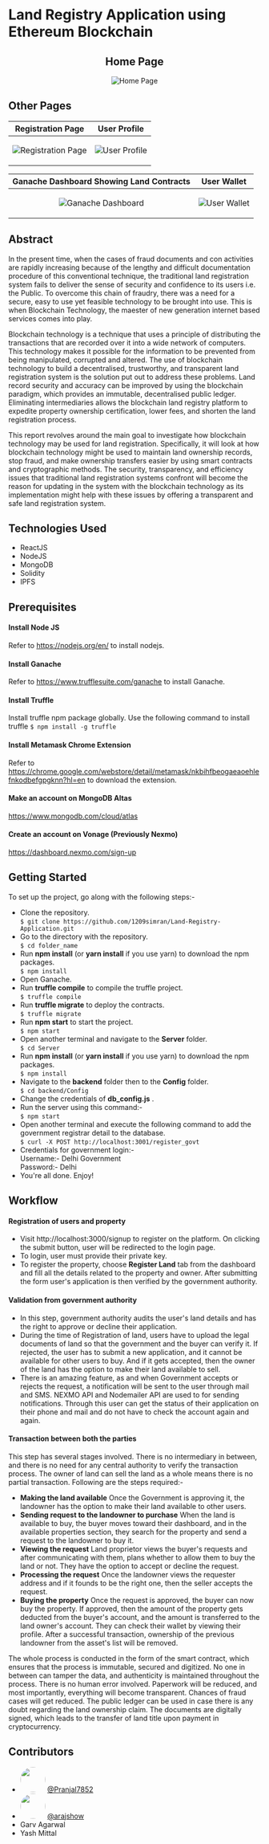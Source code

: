 # Land Registry Application using Ethereum Blockchain

<h2 align="center">Home Page</h2>
<p align="center">
  <img src="https://github.com/arajshow/major-project/blob/dev/src/images/readME-images/home-page.jpeg?raw=true" alt="Home Page" />
</p>

## Other Pages

| Registration Page | User Profile |
| --- | --- |
| <p align="center"><img src="https://github.com/arajshow/major-project/blob/dev/src/images/readME-images/registration-page.jpeg?raw=true" alt="Registration Page"/></p> | <p align="center"><img src="https://github.com/arajshow/major-project/blob/dev/src/images/readME-images/profile-section.jpeg?raw=true" alt="User Profile" /></p> |

| Ganache Dashboard Showing Land Contracts | User Wallet |
| --- | --- |
| <p align="center"><img src="https://github.com/arajshow/major-project/blob/dev/src/images/readME-images/Ganache-dashboard.jpeg?raw=true" alt="Ganache Dashboard" /></p> | <p align="center"><img src="https://github.com/arajshow/major-project/blob/dev/src/images/readME-images/user-wallet.jpeg?raw=true" alt="User Wallet" /></p> |


## Abstract

In the present time, when the cases of fraud documents and con activities are rapidly increasing because of the lengthy and difficult documentation procedure of this conventional technique, the traditional land registration system fails to deliver the sense of security and confidence to its users i.e. the Public. To overcome this chain of fraudry, there was a need for a secure, easy to use yet feasible technology to be brought into use. This is when Blockchain Technology, the maester of new generation internet based services comes into play.

Blockchain technology is a technique that uses a principle of distributing the transactions that are recorded over it into a wide network of computers. This technology makes it possible for the information to be prevented from being manipulated, corrupted and altered. The use of blockchain technology to build a decentralised, trustworthy, and transparent land registration system is the solution put out to address these problems. Land record security and accuracy can be improved by using the blockchain paradigm, which provides an immutable, decentralised public ledger. Eliminating intermediaries allows the blockchain land registry platform to expedite property ownership certification, lower fees, and shorten the land registration process. 

This report revolves around the main goal to investigate how blockchain technology may be used for land registration. Specifically, it will look at how blockchain technology might be used to maintain land ownership records, stop fraud, and make ownership transfers easier by using smart contracts and cryptographic methods. The security, transparency, and efficiency issues that traditional land registration systems confront will become the reason for updating in the system with the blockchain technology as its implementation might help with these issues by offering a transparent and safe land registration system.


## Technologies Used

- ReactJS
- NodeJS
- MongoDB
- Solidity
- IPFS

## Prerequisites

#### Install Node JS
Refer to https://nodejs.org/en/ to install nodejs.

#### Install Ganache
Refer to https://www.trufflesuite.com/ganache to install Ganache.

#### Install Truffle
Install truffle npm package globally. Use the following command to install truffle
`$ npm install -g truffle`

#### Install Metamask Chrome Extension
Refer to https://chrome.google.com/webstore/detail/metamask/nkbihfbeogaeaoehlefnkodbefgpgknn?hl=en to download the extension.

#### Make an account on MongoDB Altas
https://www.mongodb.com/cloud/atlas

#### Create an account on Vonage (Previously Nexmo)
https://dashboard.nexmo.com/sign-up

## Getting Started
To set up the project, go along with the following steps:-
- Clone the repository. <br/>
`$ git clone https://github.com/1209simran/Land-Registry-Application.git`
- Go to the directory with the repository. <br/>
`$ cd folder_name`
- Run **npm install** (or **yarn install** if you use yarn) to download the npm packages. <br/>
`$ npm install`
- Open Ganache.
- Run **truffle compile** to compile the truffle project. <br/>
`$ truffle compile`
- Run **truffle migrate** to deploy the contracts. <br/>
`$ truffle migrate`
- Run **npm start** to start the project. <br/>
`$ npm start`
- Open another terminal and navigate to the **Server** folder. <br/>
`$ cd Server`
- Run **npm install** (or **yarn install** if you use yarn) to download the npm packages. <br/>
`$ npm install`
- Navigate to the **backend** folder then to the **Config** folder. <br/>
`$ cd backend/Config`
- Change the credentials of **db_config.js** .
- Run the server using this command:- <br/>
`$ npm start`
- Open another terminal and execute the following command to add the government registrar detail to the database. <br/>
`$ curl -X POST http://localhost:3001/register_govt`
- Credentials for government login:- <br/>
Username:- Delhi Government <br/>
Password:- Delhi
- You're all done. Enjoy!

## Workflow
#### Registration of users and property
- Visit http://localhost:3000/signup to register on the platform. On clicking the submit button, user will be redirected to the login page.
- To login, user must provide their private key.
- To register the property, choose **Register Land** tab from the dashboard and fill all the details related to the property and owner.  After submitting the form user's application is then verified by the government authority.

#### Validation from government authority
- In this step, government authority audits the user's land details and has the right to approve or decline their application.
- During the time of Registration of land, users have to upload the legal documents of land so that the government and the buyer can verify it. If rejected, the user has to submit a new application, and it cannot be available for other users to buy. And if it gets accepted, then the owner of the land has the option to make their land available to sell.
- There is an amazing feature, as and when Government accepts or rejects the request, a notification will be sent to the user through mail and SMS. NEXMO API and Nodemailer API are used to for sending notifications. Through this user can get the status of their application on their phone and mail and do not have to check the account again and again.

#### Transaction between both the parties
This step has several stages involved. There is no intermediary in between, and there is no need for any central authority to verify the transaction process. The owner of land can sell the land as a whole means there is no partial transaction. Following are the steps required:-
- **Making the land available**
Once the Government is approving it, the landowner has the option to make their land available to other users.
- **Sending request to the landowner to purchase**
When the land is available to buy, the buyer moves toward their dashboard, and in the available properties section, they search for the property and send a request to the landowner to buy it.
- **Viewing the request**
Land proprietor views the buyer's requests and after communicating with them, plans whether to allow them to buy the land or not. They have the option to accept or decline the request.
- **Processing the request**
Once the landowner views the requester address and if it founds to be the right one, then the seller accepts the request.
- **Buying the property**
Once the request is approved, the buyer can now buy the property. If approved, then the amount of the property gets deducted from the buyer's account, and the amount is transferred to the land owner's account. They can check their wallet by viewing their profile. After a successful transaction, ownership of the previous landowner from the asset's list will be removed.



The whole process is conducted in the form of the smart contract, which ensures that the process is immutable, secured and digitized. No one in between can tamper the data, and authenticity is maintained throughout the process. There is no human error involved. Paperwork will be reduced, and most importantly, everything will become transparent. Chances of fraud cases will get reduced. The public ledger can be used in case there is any doubt regarding the land ownership claim. The documents are digitally signed, which leads to the transfer of land title upon payment in cryptocurrency.

## Contributors


- [<img src="https://avatars.githubusercontent.com/Pranjal7852" width="50" style="border-radius:50%">](https://github.com/Pranjal7852) [@Pranjal7852](https://github.com/Pranjal7852)
- [<img src="https://avatars.githubusercontent.com/arajshow" width="50" style="border-radius:50%">](https://github.com/arajshow) [@arajshow](https://github.com/arajshow)
- Garv Agarwal
- Yash Mittal



